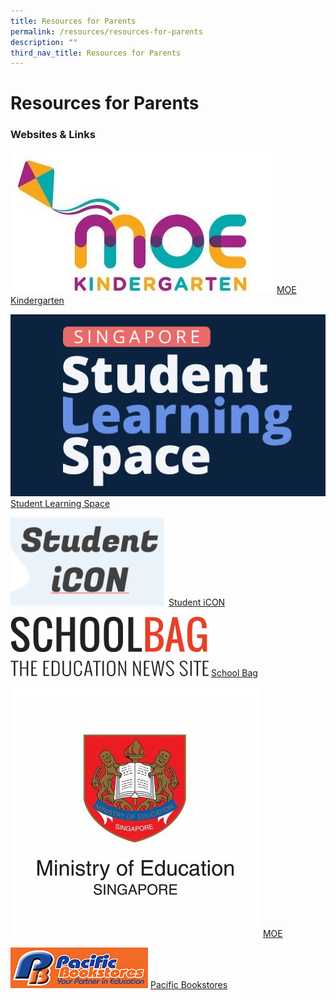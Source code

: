 ```yaml
---
title: Resources for Parents
permalink: /resources/resources-for-parents
description: ""
third_nav_title: Resources for Parents
---
```


Resources for Parents
=====================

  

### Websites & Links


![MOE Kindergarten Logo](/images/MOE%20Kindergarten.jpg)
[MOE Kindergarten](https://www.moe.gov.sg/microsites/moekindergarten/index.htmlV)


![Student Learning Space Logo](/images/SLS_new.png)
[Student Learning Space](https://vle.learning.moe.edu.sg/login)


![Student Icon Logo](/images/Student%20Icon.png)
[Student iCON](https://admin.google.com/ac/accountchooser?continue=https://workspace.google.com/dashboard&pli=1)

![SCHOOLBAG Logo](/images/SCHOOLBAG.png)
[School Bag](https://www.schoolbag.edu.sg/)


![Ministry of Education Logo](/images/MOE.jpg)
[MOE](https://www.moe.gov.sg/)


![PACIFIC BOOKSTORE Logo](/images/PACIFIC%20BOOKSTORE.jpg)
[Pacific Bookstores](https://www.pacificbookstores.com/)
